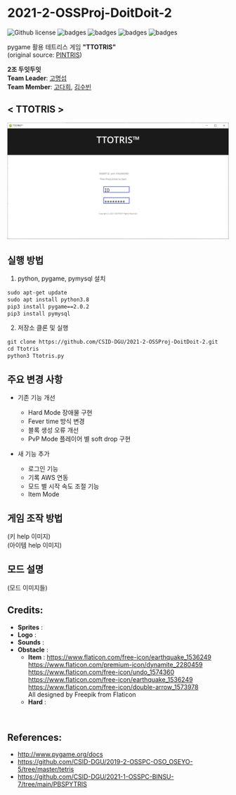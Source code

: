 # 2021-2-OSSProj-DoitDoit-2

![Github license](https://img.shields.io/github/license/CSID-DGU/2021-2-OSSProj-DoitDoit-2)
![badges](https://img.shields.io/badge/OS-ubuntu-red)
![badges](https://img.shields.io/badge/IDE-VSCode-informational)
![badges](https://img.shields.io/badge/python-3.8-blue)
![badges](https://img.shields.io/badge/pygame-2.0.2-yellow)

pygame 활용 테트리스 게임 **"TTOTRIS"**  
(original source: [PINTRIS](https://github.com/CSID-DGU/2021-1-OSSPC-Pint-9))

**2조 두잇두잇**  
**Team Leader**: [고명섭](https://github.com/tead1234)  
**Team Member**: [고다희](https://github.com/DaheeKo), [김수빈](https://https://github.com/sb0702)

## **< TTOTRIS >**
![image](assets/images/LoginPage.PNG)

## 실행 방법
1. python, pygame, pymysql 설치
```
sudo apt-get update
sudo apt install python3.8
pip3 install pygame==2.0.2
pip3 install pymysql
```
2. 저장소 클론 및 실행
```
git clone https://github.com/CSID-DGU/2021-2-OSSProj-DoitDoit-2.git
cd Ttotris
python3 Ttotris.py
```


## 주요 변경 사항
* 기존 기능 개선
  * Hard Mode 장애물 구현
  * Fever time 방식 변경
  * 블록 생성 오류 개선
  * PvP Mode 플레이어 별 soft drop 구현
  
* 새 기능 추가
  * 로그인 기능
  * 기록 AWS 연동
  * 모드 별 시작 속도 조절 기능
  * Item Mode 

## 게임 조작 방법
(키 help 이미지) <br>
(아이템 help 이미지)

## 모드 설명 
(모드 이미지들)

## Credits:
- __Sprites__ : 
- __Logo__ : 
- __Sounds__ : 
- __Obstacle__ :
  - __Item__ : https://www.flaticon.com/free-icon/earthquake_1536249 <br> https://www.flaticon.com/premium-icon/dynamite_2280459 <br> https://www.flaticon.com/free-icon/undo_1574360 <br> https://www.flaticon.com/free-icon/earthquake_1536249 <br> https://www.flaticon.com/free-icon/double-arrow_1573978 <br> All designed by Freepik from Flaticon
  - __Hard__ : 
<br>

## References:
- http://www.pygame.org/docs
- https://github.com/CSID-DGU/2019-2-OSSPC-OSO_OSEYO-5/tree/master/tetris
- https://github.com/CSID-DGU/2021-1-OSSPC-BINSU-7/tree/main/PBSPYTRIS
